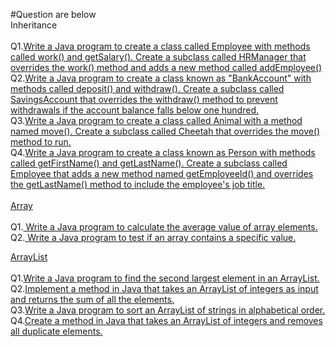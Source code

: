 #Question are below
<br>
Inheritance
<br>
<br>
Q1.[Write a Java program to create a class called Employee with methods called work() and getSalary(). Create a subclass called HRManager that overrides the work() method and adds a new method called addEmployee()](https://github.com/AsitSwain2002/JavaPractice/blob/master/src/InheritancePractice01.java)
<br>
Q2.[Write a Java program to create a class known as "BankAccount" with methods called deposit() and withdraw(). Create a subclass called SavingsAccount that overrides the withdraw() method to prevent withdrawals if the account balance falls below one hundred.](https://github.com/AsitSwain2002/JavaPractice/blob/master/src/InheritancePractice02.jav)
<br>
Q3.[Write a Java program to create a class called Animal with a method named move(). Create a subclass called Cheetah that overrides the move() method to run.](https://github.com/AsitSwain2002/JavaPractice/blob/master/src/InheritancePractice03.java)
<br>
Q4.[Write a Java program to create a class known as Person with methods called getFirstName() and getLastName(). Create a subclass called Employee that adds a new method named getEmployeeId() and overrides the getLastName() method to include the employee's job title.](https://github.com/AsitSwain2002/JavaPractice/blob/master/src/InheritancePractice04.java)
<br>
<br>
<u>Array</u>
<br>
<br>
Q1.[ Write a Java program to calculate the average value of array elements.](https://github.com/AsitSwain2002/JavaPractice/blob/master/src/ArrayPractice1.java)
<br>
Q2.[ Write a Java program to test if an array contains a specific value.](https://github.com/AsitSwain2002/JavaPractice/blob/master/src/ArrayPractice2.java)

<u>ArrayList</u>
<br>
<br>
Q1.[Write a Java program to find the second largest element in an ArrayList.](https://github.com/AsitSwain2002/JavaPractice/blob/master/src/ArrayListPrac1.java)
<br>
Q2.[Implement a method in Java that takes an ArrayList of integers as input and returns the sum of all the elements.](https://github.com/AsitSwain2002/JavaPractice/blob/master/src/ArryListPrac2.java)
<br>
Q3.[Write a Java program to sort an ArrayList of strings in alphabetical order.](https://github.com/AsitSwain2002/JavaPractice/blob/master/src/ArrayListPrac3.java)
<br>
Q4.[Create a method in Java that takes an ArrayList of integers and removes all duplicate elements.](https://github.com/AsitSwain2002/JavaPractice/blob/master/src/ArrayListPrac4.java)
<br>
